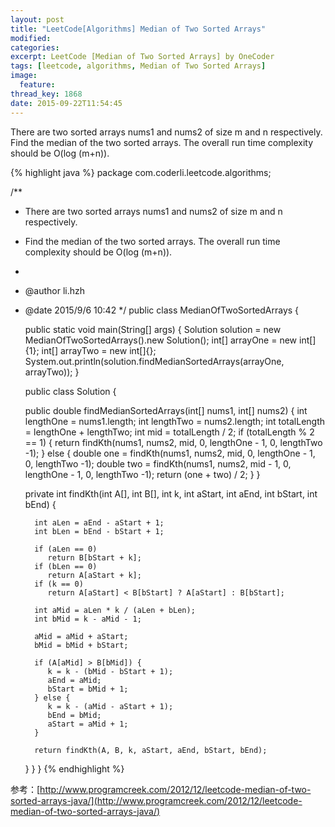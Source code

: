```yaml
---
layout: post
title: "LeetCode[Algorithms] Median of Two Sorted Arrays"
modified:
categories:
excerpt: LeetCode [Median of Two Sorted Arrays] by OneCoder
tags: [leetcode, algorithms, Median of Two Sorted Arrays]
image:
  feature:
thread_key: 1868
date: 2015-09-22T11:54:45
---
```

There are two sorted arrays nums1 and nums2 of size m and n respectively. Find the median of the two sorted arrays. The overall run time complexity should be O(log (m+n)).

{% highlight java %}
package com.coderli.leetcode.algorithms;

/**
 * There are two sorted arrays nums1 and nums2 of size m and n respectively.<br />
 * Find the median of the two sorted arrays. The overall run time complexity should be O(log (m+n)).
 *
 * @author li.hzh
 * @date 2015/9/6 10:42
 */
public class MedianOfTwoSortedArrays {

   public static void main(String[] args) {
      Solution solution = new MedianOfTwoSortedArrays().new Solution();
      int[] arrayOne = new int[]{1};
      int[] arrayTwo = new int[]{};
      System.out.println(solution.findMedianSortedArrays(arrayOne, arrayTwo));
   }


   public class Solution {

      public double findMedianSortedArrays(int[] nums1, int[] nums2) {
         int lengthOne = nums1.length;
         int lengthTwo = nums2.length;
         int totalLength = lengthOne + lengthTwo;
         int mid = totalLength / 2;
         if (totalLength % 2 == 1) {
            return findKth(nums1, nums2, mid, 0, lengthOne - 1, 0, lengthTwo -1);
         } else {
            double one = findKth(nums1, nums2, mid, 0, lengthOne - 1, 0, lengthTwo -1);
            double two = findKth(nums1, nums2, mid - 1, 0, lengthOne - 1, 0, lengthTwo -1);
            return (one + two) / 2;
         }
      }

      private int findKth(int A[], int B[], int k,
                     int aStart, int aEnd, int bStart, int bEnd) {

         int aLen = aEnd - aStart + 1;
         int bLen = bEnd - bStart + 1;

         if (aLen == 0)
            return B[bStart + k];
         if (bLen == 0)
            return A[aStart + k];
         if (k == 0)
            return A[aStart] < B[bStart] ? A[aStart] : B[bStart];

         int aMid = aLen * k / (aLen + bLen);
         int bMid = k - aMid - 1;

         aMid = aMid + aStart;
         bMid = bMid + bStart;

         if (A[aMid] > B[bMid]) {
            k = k - (bMid - bStart + 1);
            aEnd = aMid;
            bStart = bMid + 1;
         } else {
            k = k - (aMid - aStart + 1);
            bEnd = bMid;
            aStart = aMid + 1;
         }

         return findKth(A, B, k, aStart, aEnd, bStart, bEnd);
      }
   }
}
{% endhighlight %}

参考：[http://www.programcreek.com/2012/12/leetcode-median-of-two-sorted-arrays-java/](http://www.programcreek.com/2012/12/leetcode-median-of-two-sorted-arrays-java/)
